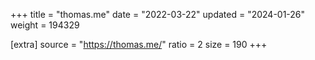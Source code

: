 +++
title = "thomas.me"
date = "2022-03-22"
updated = "2024-01-26"
weight = 194329

[extra]
source = "https://thomas.me/"
ratio = 2
size = 190
+++
